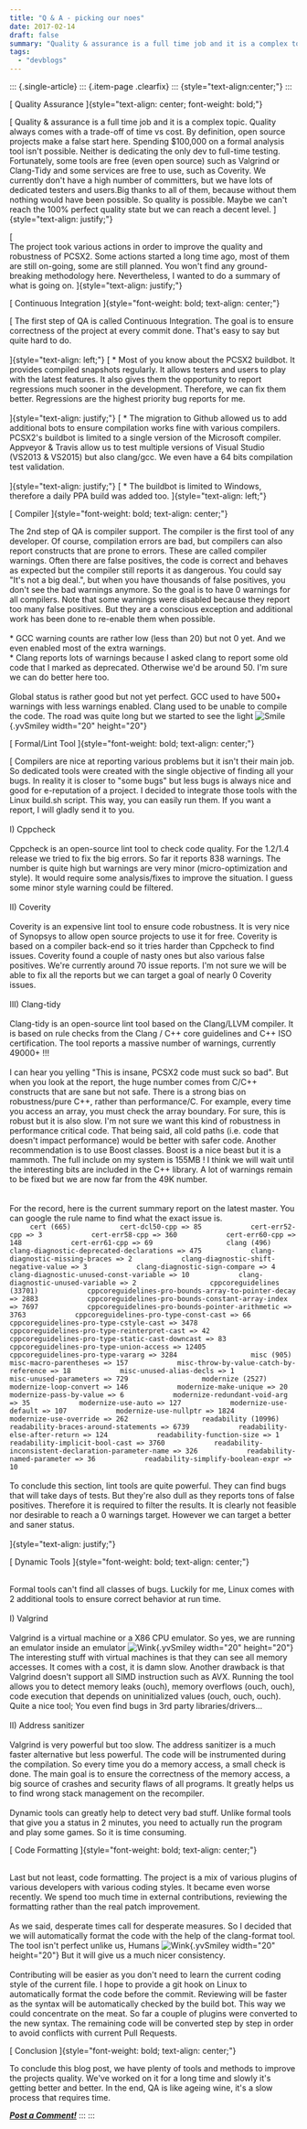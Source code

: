 ```yaml
---
title: "Q & A - picking our noes"
date: 2017-02-14
draft: false
summary: "Quality & assurance is a full time job and it is a complex topic. Quality always comes with a trade-off of time vs cost."
tags:
  - "devblogs"
---
```


::: {.single-article}
::: {.item-page .clearfix}
::: {style="text-align:center;"}
:::

[ Quality Assurance ]{style="text-align: center; font-weight: bold;"}

[ Quality & assurance is a full time job and it is a complex topic.
Quality always comes with a trade-off of time vs cost. By definition,
open source projects make a false start here. Spending \$100,000 on a
formal analysis tool isn\'t possible. Neither is dedicating the only dev
to full-time testing. Fortunately, some tools are free (even open
source) such as Valgrind or Clang-Tidy and some services are free to
use, such as Coverity. We currently don\'t have a high number of
committers, but we have lots of dedicated testers and users.Big thanks
to all of them, because without them nothing would have been possible.
So quality is possible. Maybe we can\'t reach the 100% perfect quality
state but we can reach a decent level. ]{style="text-align: justify;"}

[\
The project took various actions in order to improve the quality and
robustness of PCSX2. Some actions started a long time ago, most of them
are still on-going, some are still planned. You won\'t find any
ground-breaking methodology here. Nevertheless, I wanted to do a summary
of what is going on. ]{style="text-align: justify;"}

[ Continuous Integration
]{style="font-weight: bold; text-align: center;"}

[ The first step of QA is called Continuous Integration. The goal is to
ensure correctness of the project at every commit done. That\'s easy to
say but quite hard to do.\
\
]{style="text-align: left;"} [ \* Most of you know about the PCSX2
buildbot. It provides compiled snapshots regularly. It allows testers
and users to play with the latest features. It also gives them the
opportunity to report regressions much sooner in the development.
Therefore, we can fix them better. Regressions are the highest priority
bug reports for me.\
\
]{style="text-align: justify;"} [ \* The migration to Github allowed us
to add additional bots to ensure compilation works fine with various
compilers. PCSX2\'s buildbot is limited to a single version of the
Microsoft compiler. Appveyor & Travis allow us to test multiple versions
of Visual Studio (VS2013 & VS2015) but also clang/gcc. We even have a 64
bits compilation test validation.\
\
]{style="text-align: justify;"} [ \* The buildbot is limited to Windows,
therefore a daily PPA build was added too. ]{style="text-align: left;"}

[ Compiler ]{style="font-weight: bold; text-align: center;"}

The 2nd step of QA is compiler support. The compiler is the first tool
of any developer. Of course, compilation errors are bad, but compilers
can also report constructs that are prone to errors. These are called
compiler warnings. Often there are false positives, the code is correct
and behaves as expected but the compiler still reports it as dangerous.
You could say \"It\'s not a big deal.\", but when you have thousands of
false positives, you don\'t see the bad warnings anymore. So the goal is
to have 0 warnings for all compilers. Note that some warnings were
disabled because they report too many false positives. But they are a
conscious exception and additional work has been done to re-enable them
when possible.\
\
\* GCC warning counts are rather low (less than 20) but not 0 yet. And
we even enabled most of the extra warnings.\
\* Clang reports lots of warnings because I asked clang to report some
old code that I marked as deprecated. Otherwise we\'d be around 50. I\'m
sure we can do better here too.\
\
Global status is rather good but not yet perfect. GCC used to have 500+
warnings with less warnings enabled. Clang used to be unable to compile
the code. The road was quite long but we started to see the light
![Smile](https://pcsx2.net/images/stories/frontend/smilies/smile.gif){.yvSmiley
width="20" height="20"}

[ Formal/Lint Tool ]{style="font-weight: bold; text-align: center;"}

[ Compilers are nice at reporting various problems but it isn\'t their
main job. So dedicated tools were created with the single objective of
finding all your bugs. In reality it is closer to \"some bugs\" but less
bugs is always nice and good for e-reputation of a project. I decided to
integrate those tools with the Linux build.sh script. This way, you can
easily run them. If you want a report, I will gladly send it to you.\
\
I) Cppcheck\
\
Cppcheck is an open-source lint tool to check code quality. For the
1.2/1.4 release we tried to fix the big errors. So far it reports 838
warnings. The number is quite high but warnings are very minor
(micro-optimization and style). It would require some analysis/fixes to
improve the situation. I guess some minor style warning could be
filtered.\
\
II) Coverity\
\
Coverity is an expensive lint tool to ensure code robustness. It is very
nice of Synopsys to allow open source projects to use it for free.
Coverity is based on a compiler back-end so it tries harder than
Cppcheck to find issues. Coverity found a couple of nasty ones but also
various false positives. We\'re currently around 70 issue reports. I\'m
not sure we will be able to fix all the reports but we can target a goal
of nearly 0 Coverity issues.\
\
III) Clang-tidy\
\
Clang-tidy is an open-source lint tool based on the Clang/LLVM compiler.
It is based on rule checks from the Clang / C++ core guidelines and C++
ISO certification. The tool reports a massive number of warnings,
currently 49000+ !!!\
\
I can hear you yelling \"This is insane, PCSX2 code must suck so bad\".
But when you look at the report, the huge number comes from C/C++
constructs that are sane but not safe. There is a strong bias on
robustness/pure C++, rather than performance/C. For example, every time
you access an array, you must check the array boundary. For sure, this
is robust but it is also slow. I\'m not sure we want this kind of
robustness in performance critical code. That being said, all cold paths
(i.e. code that doesn\'t impact performance) would be better with safer
code. Another recommendation is to use Boost classes. Boost is a nice
beast but it is a mammoth. The full include on my system is 155MB ! I
think we will wait until the interesting bits are included in the C++
library. A lot of warnings remain to be fixed but we are now far from
the 49K number.\
\
\
For the record, here is the current summary report on the latest master.
You can google the rule name to find what the exact issue is.\
`      cert (665)            cert-dcl50-cpp => 85            cert-err52-cpp => 3            cert-err58-cpp => 360            cert-err60-cpp => 148            cert-err61-cpp => 69                  clang (496)            clang-diagnostic-deprecated-declarations => 475            clang-diagnostic-missing-braces => 2            clang-diagnostic-shift-negative-value => 3            clang-diagnostic-sign-compare => 4            clang-diagnostic-unused-const-variable => 10            clang-diagnostic-unused-variable => 2                  cppcoreguidelines (33701)            cppcoreguidelines-pro-bounds-array-to-pointer-decay => 2883            cppcoreguidelines-pro-bounds-constant-array-index => 7697            cppcoreguidelines-pro-bounds-pointer-arithmetic => 3763            cppcoreguidelines-pro-type-const-cast => 66            cppcoreguidelines-pro-type-cstyle-cast => 3478            cppcoreguidelines-pro-type-reinterpret-cast => 42            cppcoreguidelines-pro-type-static-cast-downcast => 83            cppcoreguidelines-pro-type-union-access => 12405            cppcoreguidelines-pro-type-vararg => 3284                  misc (905)            misc-macro-parentheses => 157            misc-throw-by-value-catch-by-reference => 18            misc-unused-alias-decls => 1            misc-unused-parameters => 729                  modernize (2527)            modernize-loop-convert => 146            modernize-make-unique => 20            modernize-pass-by-value => 6            modernize-redundant-void-arg => 35            modernize-use-auto => 127            modernize-use-default => 107            modernize-use-nullptr => 1824            modernize-use-override => 262                  readability (10996)            readability-braces-around-statements => 6739            readability-else-after-return => 124            readability-function-size => 1            readability-implicit-bool-cast => 3760            readability-inconsistent-declaration-parameter-name => 326            readability-named-parameter => 36            readability-simplify-boolean-expr => 10           `\
\
To conclude this section, lint tools are quite powerful. They can find
bugs that will take days of tests. But they\'re also dull as they
reports tons of false positives. Therefore it is required to filter the
results. It is clearly not feasible nor desirable to reach a 0 warnings
target. However we can target a better and saner status.\
\
]{style="text-align: justify;"}

[ Dynamic Tools ]{style="font-weight: bold; text-align: center;"}

\
Formal tools can\'t find all classes of bugs. Luckily for me, Linux
comes with 2 additional tools to ensure correct behavior at run time.\
\
I) Valgrind\
\
Valgrind is a virtual machine or a X86 CPU emulator. So yes, we are
running an emulator inside an emulator
![Wink](https://pcsx2.net/images/stories/frontend/smilies/wink.gif){.yvSmiley
width="20" height="20"} The interesting stuff with virtual machines is
that they can see all memory accesses. It comes with a cost, it is damn
slow. Another drawback is that Valgrind doesn\'t support all SIMD
instruction such as AVX. Running the tool allows you to detect memory
leaks (ouch), memory overflows (ouch, ouch), code execution that depends
on uninitialized values (ouch, ouch, ouch). Quite a nice tool; You even
find bugs in 3rd party libraries/drivers\...\
\
II) Address sanitizer\
\
Valgrind is very powerful but too slow. The address sanitizer is a much
faster alternative but less powerful. The code will be instrumented
during the compilation. So every time you do a memory access, a small
check is done. The main goal is to ensure the correctness of the memory
access, a big source of crashes and security flaws of all programs. It
greatly helps us to find wrong stack management on the recompiler.\
\
Dynamic tools can greatly help to detect very bad stuff. Unlike formal
tools that give you a status in 2 minutes, you need to actually run the
program and play some games. So it is time consuming.

[ Code Formatting ]{style="font-weight: bold; text-align: center;"}

\
Last but not least, code formatting. The project is a mix of various
plugins of various developers with various coding styles. It became even
worse recently. We spend too much time in external contributions,
reviewing the formatting rather than the real patch improvement.\
\
As we said, desperate times call for desperate measures. So I decided
that we will automatically format the code with the help of the
clang-format tool. The tool isn\'t perfect unlike us, Humans
![Wink](https://pcsx2.net/images/stories/frontend/smilies/wink.gif){.yvSmiley
width="20" height="20"} But it will give us a much nicer consistency.\
\
Contributing will be easier as you don\'t need to learn the current
coding style of the current file. I hope to provide a git hook on Linux
to automatically format the code before the commit. Reviewing will be
faster as the syntax will be automatically checked by the build bot.
This way we could concentrate on the meat. So far a couple of plugins
were converted to the new syntax. The remaining code will be converted
step by step in order to avoid conflicts with current Pull Requests.

[ Conclusion ]{style="font-weight: bold; text-align: center;"}

To conclude this blog post, we have plenty of tools and methods to
improve the projects quality. We\'ve worked on it for a long time and
slowly it\'s getting better and better. In the end, QA is like ageing
wine, it\'s a slow process that requires time.

***[Post a
Comment!](http://forums.pcsx2.net/Thread-Blog-Q-A-picking-our-noes)***
:::
:::
